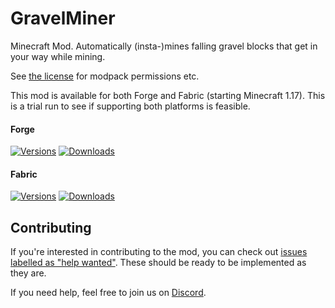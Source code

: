 # GravelMiner

Minecraft Mod. Automatically (insta-)mines falling gravel blocks that get in your way while mining.

See [the license](LICENSE) for modpack permissions etc.

This mod is available for both Forge and Fabric (starting Minecraft 1.17). This is a trial run to see if supporting both platforms is feasible.

#### Forge

[![Versions](http://cf.way2muchnoise.eu/versions/244759_latest.svg)](https://minecraft.curseforge.com/projects/gravelminer) [![Downloads](http://cf.way2muchnoise.eu/full_244759_downloads.svg)](https://minecraft.curseforge.com/projects/gravelminer)

#### Fabric

[![Versions](http://cf.way2muchnoise.eu/versions/_latest.svg)](https://minecraft.curseforge.com/projects/gravelminer-fabric) [![Downloads](http://cf.way2muchnoise.eu/full__downloads.svg)](https://minecraft.curseforge.com/projects/gravelminer-fabric)

## Contributing

If you're interested in contributing to the mod, you can check out [issues labelled as "help wanted"](https://github.com/ModdingForBlockheads/GravelMiner/issues?q=is%3Aopen+is%3Aissue+label%3A%22help+wanted%22). These should be ready to be implemented as they are.

If you need help, feel free to join us on [Discord](https://discord.gg/scGAfXC).